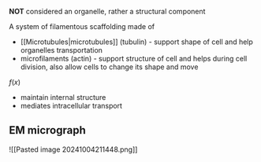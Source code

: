 **NOT** considered an organelle, rather a structural component

A system of filamentous scaffolding made of
 - [[Microtubules|microtubules]] (tubulin) - support shape of cell and help organelles transportation
 - microfilaments (actin) - support structure of cell and helps during cell division, also allow cells to change its shape and move 

$f(x)$
- maintain internal structure
- mediates intracellular transport
## EM micrograph
![[Pasted image 20241004211448.png]]
